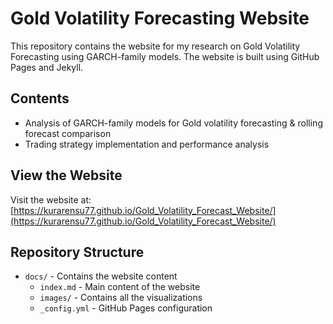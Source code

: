 # Gold Volatility Forecasting Website

This repository contains the website for my research on Gold Volatility Forecasting using GARCH-family models. The website is built using GitHub Pages and Jekyll.

## Contents

- Analysis of GARCH-family models for Gold volatility forecasting & rolling forecast comparison
- Trading strategy implementation and performance analysis

## View the Website

Visit the website at: [https://kurarensu77.github.io/Gold_Volatility_Forecast_Website/](https://kurarensu77.github.io/Gold_Volatility_Forecast_Website/)

## Repository Structure

- `docs/` - Contains the website content
  - `index.md` - Main content of the website
  - `images/` - Contains all the visualizations
  - `_config.yml` - GitHub Pages configuration

